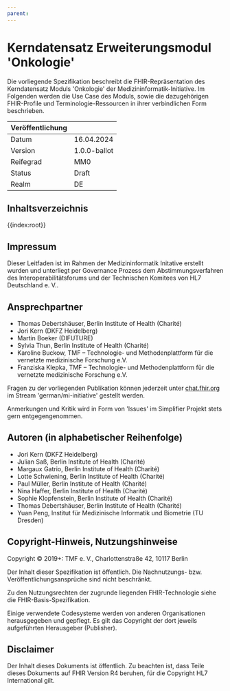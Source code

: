 ```yaml
---
parent: 
---
```

# Kerndatensatz Erweiterungsmodul 'Onkologie'

Die vorliegende Spezifikation beschreibt die FHIR-Repräsentation des Kerndatensatz Moduls 'Onkologie' der Medizininformatik-Initiative.
Im Folgenden werden die Use Case des Moduls, sowie die dazugehörigen FHIR-Profile und Terminologie-Ressourcen in ihrer verbindlichen Form beschrieben.

| Veröffentlichung   |   |
|---------|---|
| Datum   | 16.04.2024 |
| Version | 1.0.0-ballot        |
| Reifegrad | MM0 |
| Status  | Draft       |
| Realm   | DE          | 

## Inhaltsverzeichnis

{{index:root}}
## Impressum
Dieser Leitfaden ist im Rahmen der Medizininformatik Initative erstellt wurden und unterliegt per Governance Prozess dem Abstimmungsverfahren des Interoperabilitätsforums und der Technischen Komitees von HL7 Deutschland e. V..

## Ansprechpartner
* Thomas Debertshäuser, Berlin Institute of Health (Charité) 
* Jori Kern (DKFZ Heidelberg)
* Martin Boeker (DIFUTURE) 
* Sylvia Thun, Berlin Institute of Health (Charité) 
* Karoline Buckow, TMF – Technologie- und Methodenplattform für die vernetzte medizinische Forschung e.V.
* Franziska Klepka, TMF – Technologie- und Methodenplattform für die vernetzte medizinische Forschung e.V.

Fragen zu der vorliegenden Publikation können jederzeit unter [chat.fhir.org](https://chat.fhir.org) im Stream 'german/mi-initiative' gestellt werden.

Anmerkungen und Kritik wird in Form von 'Issues' im Simplifier Projekt stets gern entgegengenommen.

## Autoren (in alphabetischer Reihenfolge)
* Jori Kern (DKFZ Heidelberg)
* Julian Saß, Berlin Institute of Health (Charité) 
* Margaux Gatrio, Berlin Institute of Health (Charité) 
* Lotte Schwiening, Berlin Institute of Health (Charité)
* Paul Müller, Berlin Institute of Health (Charité)
* Nina Haffer, Berlin Institute of Health (Charité)
* Sophie Klopfenstein, Berlin Institute of Health (Charité)
* Thomas Debertshäuser, Berlin Institute of Health (Charité) 
* Yuan Peng, Institut für Medizinische Informatik und Biometrie (TU Dresden)

## Copyright-Hinweis, Nutzungshinweise
Copyright © 2019+: TMF e. V., Charlottenstraße 42, 10117 Berlin

Der Inhalt dieser Spezifikation ist öffentlich. Die Nachnutzungs- bzw. Veröffentlichungsansprüche sind nicht beschränkt.

Zu den Nutzungsrechten der zugrunde liegenden FHIR-Technologie siehe die FHIR-Basis-Spezifikation.

Einige verwendete Codesysteme werden von anderen Organisationen herausgegeben und gepflegt. Es gilt das Copyright der dort jeweils aufgeführten Herausgeber (Publisher).

## Disclaimer
Der Inhalt dieses Dokuments ist öffentlich. Zu beachten ist, dass Teile dieses Dokuments auf FHIR Version R4 beruhen, für die Copyright HL7 International gilt.
